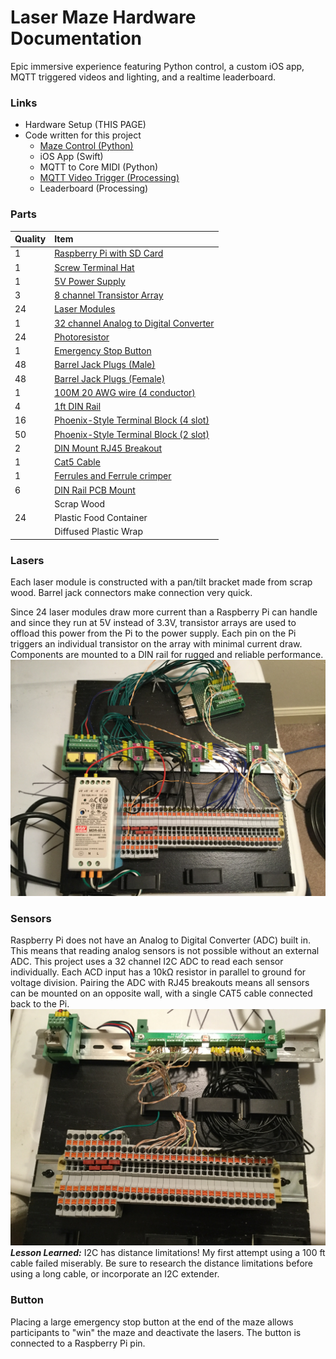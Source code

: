 
# Laser Maze Hardware Documentation
Epic immersive experience featuring Python control, a custom iOS app, MQTT triggered videos and lighting, and a realtime leaderboard.

### Links
- Hardware Setup (THIS PAGE)
- Code written for this project
  - [Maze Control (Python)](https://github.com/samhorne/lasermaze2019)
  - iOS App (Swift)
  - MQTT to Core MIDI (Python)
  - [MQTT Video Trigger (Processing)](https://github.com/samhorne/mqtt-video-trigger)
  - Leaderboard (Processing)

### Parts

| Quality | Item |                                                                                               
|----------|:-----------|
| 1        | [Raspberry Pi with SD Card](raspberry.org) |                                                                                                                                                                
| 1        | [Screw Terminal Hat](https://www.amazon.com/Electronics-Salon-Terminal-Breakout-Module-Raspberry/dp/B01M27459S/ref=sr_1_2) |           
| 1        | [5V Power Supply](https://www.amazon.com/gp/product/B005T6SAJI/ref=ppx_yo_dt_b_asin_title_o00_s00?ie=UTF8&psc=1)   |                    
| 3        | [8 channel Transistor Array](https://www.aliexpress.com/item/32908019845.html?spm=a2g0s.9042311.0.0.5f0b4c4dBp5TRG)     |                  
| 24       | [Laser Modules](https://www.ebay.com/itm/10pcs-650nm-6mm-5V-5mW-Red-Laser-Dot-Diode-Module-US/192413550626?ssPageName=STRK%3AMEBIDX%3AIT&_trksid=p2057872.m2749.l2649)     |                                                                          
| 1        | [32 channel Analog to Digital Converter](https://www.tindie.com/products/fercsa/32-channel-adc-wi2c-for-arduino-raspberry-pi/)      |      
| 24       | [Photoresistor](https://www.ebay.com/itm/50PCS-Photo-Light-Sensitive-Resistor-Photoresistor-Optoresistor-5mm-GL5528/401124461901?ssPageName=STRK%3AMEBIDX%3AIT&_trksid=p2057872.m2749.l2649)      |                                                   
| 1        | [Emergency Stop Button](https://www.amazon.com/gp/product/B005YX0A1M/ref=ppx_yo_dt_b_search_asin_title?ie=UTF8&psc=1)   |                  
| 48       | [Barrel Jack Plugs (Male)](https://www.ebay.com/myb/PurchaseHistory#PurchaseHistoryOrdersContainer?ipp=25&Period=3&cmid=2749&_trksid=p2057872.m2749.l5117)    |                                                                                          
| 48       | [Barrel Jack Plugs (Female)](https://www.ebay.com/itm/10Pcs-DC-Power-Female-Jack-Barrel-Plug-Connector-2-1-x-5-5-mm-Terminal-US-Stock/172813450145?ssPageName=STRK%3AMEBIDX%3AIT&_trksid=p2057872.m2749.l2649)    |                                     
| 1        | [100M 20 AWG wire (4 conductor)](https://www.ebay.com/itm/4-PIN-RGB-Extension-Connector-Wire-Cable-Cord-For-3528-5050-RGB-LED-Strip-Light/162856827398?ssPageName=STRK%3AMEBIDX%3AIT&_trksid=p2057872.m2749.l2649)      |                               
| 4        | [1ft DIN Rail](https://www.amazon.com/gp/product/B07RL53HWY/ref=ppx_yo_dt_b_asin_title_o09_s00?ie=UTF8&psc=1)      |                          
| 16       | [Phoenix-Style Terminal Block (4 slot)](https://www.aliexpress.com/item/2019-NEW-10-Pcs-PT-2-5-Push-In-Din-Rail-Mounted-Terminal-Blocks-Spring-Screwless/33019362114.html?spm=a2g0s.9042311.0.0.27424c4dY4iqvx)            |                             
| 50       | [Phoenix-Style Terminal Block (2 slot)](https://www.aliexpress.com/item/2019-NEW-10-Pcs-PT-2-5-Push-In-Din-Rail-Mounted-Terminal-Blocks-Spring-Screwless/33019362114.html?spm=a2g0s.9042311.0.0.27424c4dY4iqvx)       |                                
| 2        | [DIN Mount RJ45 Breakout](https://www.amazon.com/gp/product/B07CPPJ5PL/ref=ppx_yo_dt_b_asin_title_o00_s00?ie=UTF8&psc=1)           |       
| 1        | [Cat5 Cable](https://www.amazon.com/Cable-Matters-Snagless-Ethernet-Black/dp/B007NZGPAY/ref=sxin_2_ac_d_pm?ac_md=1-0-VW5kZXIgJDEw-ac_d_pm&crid=2THR8GWMSIZMG&cv_ct_cx=25+ft+cat6&keywords=25+ft+cat6&pd_rd_i=B007NZGPAY&pd_rd_r=bf59d37c-93fc-4703-b4c1-b46102c051b0&pd_rd_w=6qLCo&pd_rd_wg=dXUsd&pf_rd_p=ef07af27-e48f-451d-ab63-8b6b216a0bc3&pf_rd_r=Q5E3T73PHSD99GNQ918Y&psc=1&qid=1580249070&sprefix=25+ft+ca%2Caps%2C163&sr=1-1-22d05c05-1231-4126-b7c4-3e7a9c0027d0) |
| 1        | [Ferrules and Ferrule crimper](https://www.amazon.com/gp/product/B07212XQTV/ref=ppx_yo_dt_b_asin_title_o02_s00?ie=UTF8&psc=1)        |     
| 6        | [DIN Rail PCB Mount](https://www.aliexpress.com/item/PCB-35mm-DIN-Rail-Mounting-Adapter-Circuit-Board-Bracket-Holder-Carrier-Clips/32843068712.html?spm=a2g0s.9042311.0.0.27424c4dY4iqvx)    |                                                          
| | Scrap Wood |
|24| Plastic Food Container|
|| Diffused Plastic Wrap|

### Lasers

Each laser module is constructed with a pan/tilt bracket made from scrap wood. Barrel jack connectors make connection very quick.

Since 24 laser modules draw more current than a Raspberry Pi can handle and since they run at 5V instead of 3.3V, transistor arrays are used to offload this power from the Pi to the power supply. Each pin on the Pi triggers an individual transistor on the array with minimal current draw.
Components are mounted to a DIN rail for rugged and reliable performance.
![enter image description here](/images/lasersTB.JPG)
### Sensors
Raspberry Pi does not have an Analog to Digital Converter (ADC) built in. This means that reading analog sensors is not possible without an external ADC. This project uses a 32 channel I2C ADC to read each sensor individually. Each ACD input has a 10kΩ resistor in parallel to ground for voltage division. Pairing the ADC with RJ45 breakouts means all sensors can be mounted on an opposite wall, with a single CAT5 cable connected back to the Pi.
![enter image description here](/images/sensorsTB.JPG)
***Lesson Learned:*** I2C has distance limitations! My first attempt using a 100 ft cable failed miserably. Be sure to research the distance limitations before using a long cable, or incorporate an I2C extender.

### Button
Placing a large emergency stop button at the end of the maze allows participants to "win" the maze and deactivate the lasers. The button is connected to a Raspberry Pi pin.
